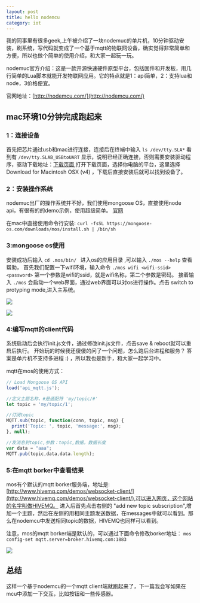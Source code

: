 ```yaml
---
layout: post
title: hello nodemcu
category: iot
---
```


我的同事里有很多geek,上午被介绍了一块nodemuc的单片机，10分钟驱动安装，刷系统，写代码就变成了一个基于mqtt的物联网设备，确实觉得非常简单和方便，所以也做个简单的使用介绍，和大家一起玩一玩。

nodemuc官方介绍：这是一款开源快速硬件原型平台，包括固件和开发板，用几行简单的Lua脚本就能开发物联网应用。它的特点就是1：api简单，2：支持lua和node，3价格便宜。

官网地址：[http://nodemcu.com/](http://nodemcu.com/)


## mac环境10分钟完成跑起来

### 1：连接设备

首先把芯片通过usb和mac进行连接，连接后在终端中输入 ```` ls /dev/tty.SLA* ````  看到有 ```` /dev/tty.SLAB_USBtoUART ```` 显示，说明已经正确连接，否则需要安装驱动程序，驱动下载地址：[下载页面](http://www.silabs.com/products/development-tools/software/usb-to-uart-bridge-vcp-drivers),打开下载页面，选择你电脑的平台，这里选择 Download for Macintosh OSX (v4) ，下载后直接安装后就可以找到设备了。

### 2：安装操作系统
nodemuc出厂的操作系统并不好，我们使用mongoose OS，直接使用node api，有很有的的demo示例，使用超级简单。 [官网](https://mongoose-os.com/) 

在mac中直接使用命令行安装:  ` curl -fsSL https://mongoose-os.com/downloads/mos/install.sh | /bin/sh `

### 3:mongoose os使用
 安装成功后输入 `cd .mos/bin/ ` 进入os的应用目录 ,可以输入 ```` ./mos --help ```` 查看帮助， 首先我们配置一下wifi环境，输入命令 ` ./mos wifi <wifi-ssid> <password> ` 第一个参数是wifi的ssid，就是wifi名称，第二个参数是密码。 接着输入 ` ./mos `  会启动一个web界面，通过web界面可以对os进行操作。点击 switch to protyping mode,进入主系统。

 ![]({{site.url}}/assets/uploads/mongooseos.png)

 ![]({{site.url}}/assets/uploads/mongooseos1.png)


### 4:编写mqtt的client代码

系统启动后会执行init.js文件，通过修改init.js文件，点击save & reboot就可以重启后执行。 开始玩的时候我还傻傻的问了一个问题，怎么跑后台进程和服务？ 答案是单片机不支持多进程 :) ，所以我也是新手，和大家一起学习中。

mqtt在mos的使用方式：

````js
// Load Mongoose OS API
load('api_mqtt.js');

//定义主题名称，#是通配符 'my/topic/#'
let topic = 'my/topic/1';

//订阅topic
MQTT.sub(topic, function(conn, topic, msg) {
  print('Topic: ', topic, 'message:', msg);
}, null);

//发消息到topic,参数：topic,数据，数据长度
var data = "aaa";
MQTT.pub(topic,data,data.length); 
````

### 5:在mqtt borker中查看结果

mos有个默认的mqtt borker服务端，地址是:[http://www.hivemq.com/demos/websocket-client/](http://www.hivemq.com/demos/websocket-client/),可以进入网页，这个网站的名字叫做HIVEMQ。 进入后首先点击右侧的 "add new topic subscription",增加一个主题，然后在左侧的用相同主题发送数据，在messages中就可以看到。那么在nodemcu中发送相同topic的数据，HIVEMQ也同样可以看到。

注意，mos的mqtt borker端是默认的，可以通过下面命令修改borker地址： ` mos config-set mqtt.server=broker.hivemq.com:1883 `

![]({{site.url}}/assets/uploads/hivemq.png)


## 总结

这样一个基于nodemcu的一个mqtt client端就跑起来了，下一篇我会写如果在mcu中添加一下交互，比如按钮和一些传感器。



